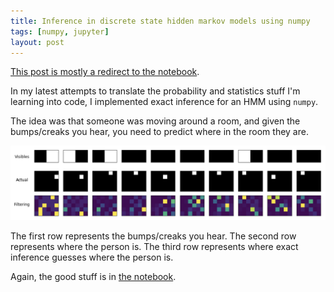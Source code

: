 ```yaml
---
title: Inference in discrete state hidden markov models using numpy
tags: [numpy, jupyter]
layout: post
---
```


[This post is mostly a redirect to the notebook](https://github.com/jessstringham/blog/blob/master/notebooks/2018-05-02-HMM.ipynb).

In my latest attempts to translate the probability and statistics stuff I'm learning into code, I implemented exact inference for an HMM using `numpy`.

The idea was that someone was moving around a room, and given the bumps/creaks you hear, you need to predict where in the room they are.

![Three sets of 10 images, second row showing a dot moving around a grid, third row showing highlighted area where model thinks the dot is](/assets/2018-05-02-filtering.png)

The first row represents the bumps/creaks you hear. The second row represents where the person is. The third row represents where exact inference guesses where the person is.

Again, the good stuff is in [the notebook](https://github.com/jessstringham/blog/blob/master/notebooks/2018-05-02-HMM.ipynb).
